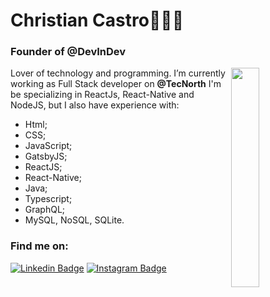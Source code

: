 
# Christian Castro🙋🏻‍♂️

### Founder of @DevInDev
<img width="30%" align="right" src="https://i.pinimg.com/originals/0e/8b/ba/0e8bba3b043d49c8064324bedd01997f.gif">

Lover of technology and programming. 
I’m currently working as Full Stack developer on **@TecNorth** 
I'm be specializing in ReactJs, 
React-Native and NodeJS, but I also have experience with:
 - Html;
 - CSS;
 - JavaScript;
 - GatsbyJS;
 - ReactJS;
 - React-Native;
 - Java;
 - Typescript;
 - GraphQL;
 - MySQL, NoSQL, SQLite.
 

<!--
**CCastro01/ccastro01** is a ✨ _special_ ✨ repository because its `README.md` (this file) appears on your GitHub profile.

Here are some ideas to get you started:

- 🔭 I’m currently working on ...
- 🌱 I’m currently learning ...
- 👯 I’m looking to collaborate on ...
- 🤔 I’m looking for help with ...
- 💬 Ask me about ...
- 📫 How to reach me: ...
- 😄 Pronouns: ...
- ⚡ Fun fact: ...
-->

### Find me on:

[![Linkedin Badge](https://img.shields.io/badge/-Linkedin-6633cc?style=for-the-badge&logo=Linkedin&logoColor=white&link=https://www.linkedin.com/in/christian-castro-664b03189/)](https://www.linkedin.com/in/christian-castro-664b03189/)
[![Instagram Badge](https://img.shields.io/badge/-Instagram-6633cc?style=for-the-badge&logo=Instagram&logoColor=white&link=https://www.instagram.com/christian_castro_0/?hl=pt-br)](https://www.instagram.com/christian_castro_0/?hl=pt-br) 
